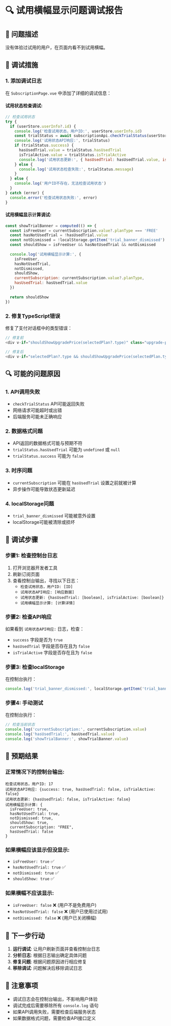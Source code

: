 # 🔍 试用横幅显示问题调试报告

## 🎯 问题描述
没有体验过试用的用户，在页面内看不到试用横幅。

## 🔧 调试措施

### 1. **添加调试日志**
在 `SubscriptionPage.vue` 中添加了详细的调试信息：

#### **试用状态检查调试**:
```javascript
// 检查试用状态
try {
  if (userStore.userInfo?.id) {
    console.log('检查试用状态，用户ID:', userStore.userInfo.id)
    const trialStatus = await subscriptionApi.checkTrialStatus(userStore.userInfo.id) as any
    console.log('试用状态API响应:', trialStatus)
    if (trialStatus.success) {
      hasUsedTrial.value = trialStatus.hasUsedTrial
      isTrialActive.value = trialStatus.isTrialActive
      console.log('试用状态更新:', { hasUsedTrial: hasUsedTrial.value, isTrialActive: isTrialActive.value })
    } else {
      console.log('试用状态检查失败:', trialStatus.message)
    }
  } else {
    console.log('用户ID不存在，无法检查试用状态')
  }
} catch (error) {
  console.error('检查试用状态失败:', error)
}
```

#### **试用横幅显示计算调试**:
```javascript
const showTrialBanner = computed(() => {
  const isFreeUser = currentSubscription.value?.planType === 'FREE'
  const hasNotUsedTrial = !hasUsedTrial.value
  const notDismissed = !localStorage.getItem('trial_banner_dismissed')
  const shouldShow = isFreeUser && hasNotUsedTrial && notDismissed
  
  console.log('试用横幅显示计算:', {
    isFreeUser,
    hasNotUsedTrial,
    notDismissed,
    shouldShow,
    currentSubscription: currentSubscription.value?.planType,
    hasUsedTrial: hasUsedTrial.value
  })
  
  return shouldShow
})
```

### 2. **修复TypeScript错误**
修复了支付对话框中的类型错误：
```javascript
// 修复前
<div v-if="shouldShowUpgradePrice(selectedPlan?.type)" class="upgrade-price-info">

// 修复后
<div v-if="selectedPlan?.type && shouldShowUpgradePrice(selectedPlan.type)" class="upgrade-price-info">
```

## 🔍 可能的问题原因

### 1. **API调用失败**
- `checkTrialStatus` API可能返回失败
- 网络请求可能超时或出错
- 后端服务可能未正确响应

### 2. **数据格式问题**
- API返回的数据格式可能与预期不符
- `trialStatus.hasUsedTrial` 可能为 `undefined` 或 `null`
- `trialStatus.success` 可能为 `false`

### 3. **时序问题**
- `currentSubscription` 可能在 `hasUsedTrial` 设置之前就被计算
- 异步操作可能导致状态更新延迟

### 4. **localStorage问题**
- `trial_banner_dismissed` 可能被意外设置
- localStorage可能被清除或损坏

## 🧪 调试步骤

### **步骤1: 检查控制台日志**
1. 打开浏览器开发者工具
2. 刷新订阅页面
3. 查看控制台输出，寻找以下日志：
   - `检查试用状态，用户ID: [ID]`
   - `试用状态API响应: [响应数据]`
   - `试用状态更新: {hasUsedTrial: [boolean], isTrialActive: [boolean]}`
   - `试用横幅显示计算: [计算详情]`

### **步骤2: 检查API响应**
如果看到 `试用状态API响应:` 日志，检查：
- `success` 字段是否为 `true`
- `hasUsedTrial` 字段是否存在且为 `false`
- `isTrialActive` 字段是否存在且为 `false`

### **步骤3: 检查localStorage**
在控制台执行：
```javascript
console.log('trial_banner_dismissed:', localStorage.getItem('trial_banner_dismissed'))
```

### **步骤4: 手动测试**
在控制台执行：
```javascript
// 检查当前状态
console.log('currentSubscription:', currentSubscription.value)
console.log('hasUsedTrial:', hasUsedTrial.value)
console.log('showTrialBanner:', showTrialBanner.value)
```

## 🎯 预期结果

### **正常情况下的控制台输出**:
```
检查试用状态，用户ID: 17
试用状态API响应: {success: true, hasUsedTrial: false, isTrialActive: false}
试用状态更新: {hasUsedTrial: false, isTrialActive: false}
试用横幅显示计算: {
  isFreeUser: true,
  hasNotUsedTrial: true,
  notDismissed: true,
  shouldShow: true,
  currentSubscription: "FREE",
  hasUsedTrial: false
}
```

### **如果横幅应该显示但没显示**:
- `isFreeUser: true` ✅
- `hasNotUsedTrial: true` ✅  
- `notDismissed: true` ✅
- `shouldShow: true` ✅

### **如果横幅不应该显示**:
- `isFreeUser: false` ❌ (用户不是免费用户)
- `hasNotUsedTrial: false` ❌ (用户已使用过试用)
- `notDismissed: false` ❌ (用户已关闭横幅)

## 🔧 下一步行动

1. **运行调试**: 让用户刷新页面并查看控制台日志
2. **分析日志**: 根据日志输出确定具体问题
3. **修复问题**: 根据问题原因进行相应修复
4. **移除调试**: 问题解决后移除调试日志

## 📝 注意事项

- 调试日志会在控制台输出，不影响用户体验
- 调试完成后需要移除所有 `console.log` 语句
- 如果API调用失败，需要检查后端服务状态
- 如果数据格式问题，需要检查API接口定义
